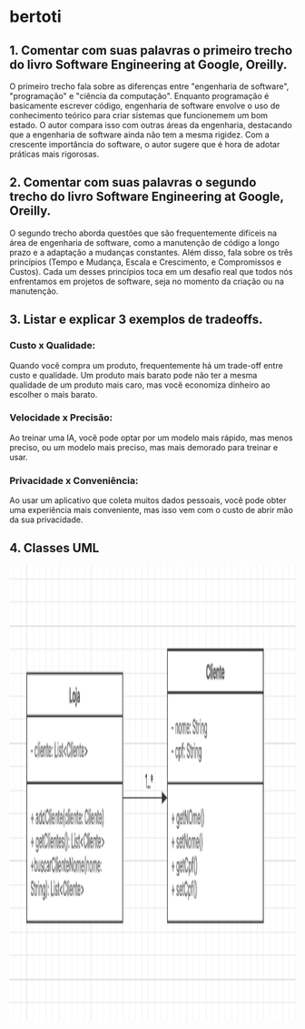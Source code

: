 # bertoti

## 1. Comentar com suas palavras o primeiro trecho do livro Software Engineering at Google, Oreilly.

O primeiro trecho fala sobre as diferenças entre "engenharia de software", "programação" e "ciência da computação". Enquanto programação é basicamente escrever código, engenharia de software envolve o uso de conhecimento teórico para criar sistemas que funcionemem um bom estado. O autor compara isso com outras áreas da engenharia, destacando que a engenharia de software ainda não tem a mesma rigidez. Com a crescente importância do software, o autor sugere que é hora de adotar práticas mais rigorosas. 

## 2. Comentar com suas palavras o segundo trecho do livro Software Engineering at Google, Oreilly.

O segundo trecho aborda questões que são frequentemente difíceis na área de engenharia de software, como a manutenção de código a longo prazo e a adaptação a mudanças constantes. Além disso, fala sobre os três princípios (Tempo e Mudança, Escala e Crescimento, e Compromissos e Custos). Cada um desses princípios toca em um desafio real que todos nós enfrentamos em projetos de software, seja no momento da criação ou na manutenção. 

## 3. Listar e explicar 3 exemplos de tradeoffs.

### Custo x Qualidade:
Quando você compra um produto, frequentemente há um trade-off entre custo e qualidade. Um produto mais barato pode não ter a mesma qualidade de um produto mais caro, mas você economiza dinheiro ao escolher o mais barato.

### Velocidade x Precisão:
Ao treinar uma IA, você pode optar por um modelo mais rápido, mas menos preciso, ou um modelo mais preciso, mas mais demorado para treinar e usar.

### Privacidade x Conveniência:
Ao usar um aplicativo que coleta muitos dados pessoais, você pode obter uma experiência mais conveniente, mas isso vem com o custo de abrir mão da sua privacidade.

## 4. Classes UML

<p align="center">
      <img src="imagem/uml.png" width="800" height="800">
</p>
